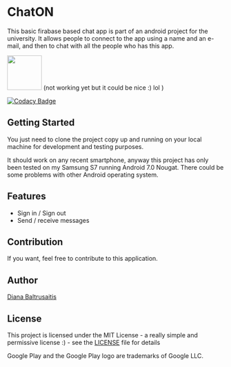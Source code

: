 # ChatON

This basic firabase based chat app is part of an android project for the university.
It allows people to connect to the app using a name and an e-mail, and then to chat with all the people who has this app.

<img src="https://play.google.com/intl/en_us/badges/images/generic/en-play-badge.png" height="80"/> (not working yet but it could be nice :) lol )

[![Codacy Badge](https://api.codacy.com/project/badge/Grade/21ed6169d0614d5192b55aa67299e53b)](https://www.codacy.com/app/nitabaltru/ChatON?utm_source=github.com&amp;utm_medium=referral&amp;utm_content=nitabaltru/ChatON&amp;utm_campaign=Badge_Grade)

## Getting Started

You just need to clone the project copy up and running on your local machine for development and testing purposes.

It should work on any recent smartphone, anyway this project has only been tested on my Samsung S7 running Android 7.0 Nougat.
There could be some problems with other Android operating system.

## Features

- Sign in / Sign out
- Send / receive messages

## Contribution

If you want, feel free to contribute to this application.

## Author

[Diana Baltrusaitis](https://github.com/nitabaltru)

## License

This project is licensed under the MIT License - a really simple and permissive license :) - see the [LICENSE](LICENSE) file for details

Google Play and the Google Play logo are trademarks of Google LLC.
